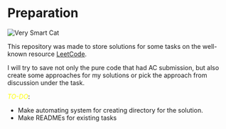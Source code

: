 # Preparation

![Very Smart Cat](https://cats.com/wp-content/uploads/2022/09/cute-kitten-sit-on-laptop-compressed.jpg)

This repository was made to store solutions for some tasks on the well-known resource [LeetCode](https://leetcode.com/).

I will try to save not only the pure code that had AC submission, but also create some approaches for my solutions 
or pick the approach from discussion under the task.

<span style = "color:yellow">_TO-DO_</span>:
* Make automating system for creating directory for the solution.
* Make READMEs for existing tasks
